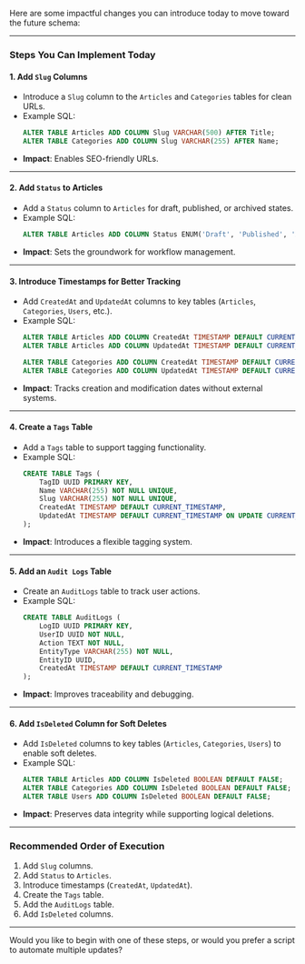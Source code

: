 Here are some impactful changes you can introduce today to move toward the future schema:

---

### **Steps You Can Implement Today**

#### **1. Add `Slug` Columns**
   - Introduce a `Slug` column to the `Articles` and `Categories` tables for clean URLs.
   - Example SQL:
     ```sql
     ALTER TABLE Articles ADD COLUMN Slug VARCHAR(500) AFTER Title;
     ALTER TABLE Categories ADD COLUMN Slug VARCHAR(255) AFTER Name;
     ```
   - **Impact**: Enables SEO-friendly URLs.

---

#### **2. Add `Status` to Articles**
   - Add a `Status` column to `Articles` for draft, published, or archived states.
   - Example SQL:
     ```sql
     ALTER TABLE Articles ADD COLUMN Status ENUM('Draft', 'Published', 'Archived') DEFAULT 'Draft';
     ```
   - **Impact**: Sets the groundwork for workflow management.

---

#### **3. Introduce Timestamps for Better Tracking**
   - Add `CreatedAt` and `UpdatedAt` columns to key tables (`Articles`, `Categories`, `Users`, etc.).
   - Example SQL:
     ```sql
     ALTER TABLE Articles ADD COLUMN CreatedAt TIMESTAMP DEFAULT CURRENT_TIMESTAMP;
     ALTER TABLE Articles ADD COLUMN UpdatedAt TIMESTAMP DEFAULT CURRENT_TIMESTAMP ON UPDATE CURRENT_TIMESTAMP;

     ALTER TABLE Categories ADD COLUMN CreatedAt TIMESTAMP DEFAULT CURRENT_TIMESTAMP;
     ALTER TABLE Categories ADD COLUMN UpdatedAt TIMESTAMP DEFAULT CURRENT_TIMESTAMP ON UPDATE CURRENT_TIMESTAMP;
     ```
   - **Impact**: Tracks creation and modification dates without external systems.

---

#### **4. Create a `Tags` Table**
   - Add a `Tags` table to support tagging functionality.
   - Example SQL:
     ```sql
     CREATE TABLE Tags (
         TagID UUID PRIMARY KEY,
         Name VARCHAR(255) NOT NULL UNIQUE,
         Slug VARCHAR(255) NOT NULL UNIQUE,
         CreatedAt TIMESTAMP DEFAULT CURRENT_TIMESTAMP,
         UpdatedAt TIMESTAMP DEFAULT CURRENT_TIMESTAMP ON UPDATE CURRENT_TIMESTAMP
     );
     ```
   - **Impact**: Introduces a flexible tagging system.

---

#### **5. Add an `Audit Logs` Table**
   - Create an `AuditLogs` table to track user actions.
   - Example SQL:
     ```sql
     CREATE TABLE AuditLogs (
         LogID UUID PRIMARY KEY,
         UserID UUID NOT NULL,
         Action TEXT NOT NULL,
         EntityType VARCHAR(255) NOT NULL,
         EntityID UUID,
         CreatedAt TIMESTAMP DEFAULT CURRENT_TIMESTAMP
     );
     ```
   - **Impact**: Improves traceability and debugging.

---

#### **6. Add `IsDeleted` Column for Soft Deletes**
   - Add `IsDeleted` columns to key tables (`Articles`, `Categories`, `Users`) to enable soft deletes.
   - Example SQL:
     ```sql
     ALTER TABLE Articles ADD COLUMN IsDeleted BOOLEAN DEFAULT FALSE;
     ALTER TABLE Categories ADD COLUMN IsDeleted BOOLEAN DEFAULT FALSE;
     ALTER TABLE Users ADD COLUMN IsDeleted BOOLEAN DEFAULT FALSE;
     ```
   - **Impact**: Preserves data integrity while supporting logical deletions.

---

### **Recommended Order of Execution**
1. Add `Slug` columns.
2. Add `Status` to `Articles`.
3. Introduce timestamps (`CreatedAt`, `UpdatedAt`).
4. Create the `Tags` table.
5. Add the `AuditLogs` table.
6. Add `IsDeleted` columns.

---

Would you like to begin with one of these steps, or would you prefer a script to automate multiple updates?